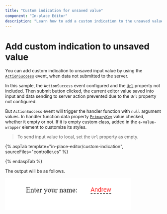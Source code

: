 ```yaml
---
title: "Custom indication for unsaved value"
component: "In-place Editor"
description: "Learn how to add a custom indication to the unsaved value of the Syncfusion ASP.NET MVC In-place Editor control."
---
```


# Add custom indication to unsaved value

You can add custom indication to unsaved input value by using the [`ActionSuccess`](https://help.syncfusion.com/cr/aspnetcore-js2/Syncfusion.EJ2.InPlaceEditor.InPlaceEditor.html#Syncfusion_EJ2_InPlaceEditor_InPlaceEditor_ActionSuccess) event, when data not submitted to the server.

In this sample, the `ActionSuccess` event configured and the [`Url`](https://help.syncfusion.com/cr/aspnetcore-js2/Syncfusion.EJ2.InPlaceEditor.InPlaceEditor.html#Syncfusion_EJ2_InPlaceEditor_InPlaceEditor_Url) property not included. Then submit button clicked, the current editor value saved into input and data sending to server action prevented due to the `Url` property not configured.

But `ActionSuccess` event will trigger the handler function with `null` argument values. In handler function data property [`PrimaryKey`](https://help.syncfusion.com/cr/aspnetcore-js2/Syncfusion.EJ2.InPlaceEditor.InPlaceEditor.html#Syncfusion_EJ2_InPlaceEditor_InPlaceEditor_PrimaryKey) value checked, whether it empty or not. If it is empty custom class, added in the `e-value-wrapper` element to customize its styles.

> To send input value to local, set the `Url` property as empty.

{% aspTab template="in-place-editor/custom-indication", sourceFiles="controller.cs" %}

{% endaspTab %}

The output will be as follows.

![custom-indication](../../in-place-editor/images/custom-indication.PNG)